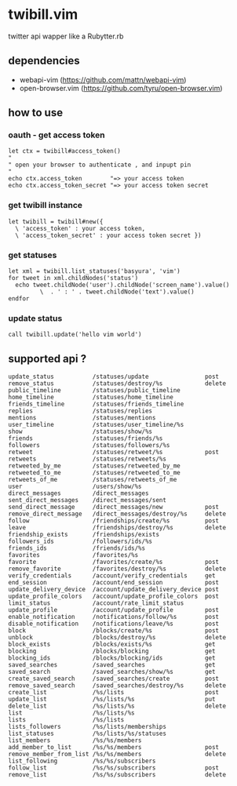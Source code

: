 
twibill.vim
===========

twitter api wapper like a Rubytter.rb

dependencies
------------

  - webapi-vim (https://github.com/mattn/webapi-vim)
  - open-browser.vim (https://github.com/tyru/open-browser.vim)

how to use
----------

### oauth - get access token

    let ctx = twibill#access_token()
    "
    " open your browser to authenticate , and inpupt pin
    "
    echo ctx.access_token        "=> your access token
    echo ctx.access_token_secret "=> your access token secret

### get twibill instance

    let twibill = twibill#new({
      \ 'access_token' : your access token, 
      \ 'access_token_secret' : your access token secret })

### get statuses

    let xml = twibill.list_statuses('basyura', 'vim')
    for tweet in xml.childNodes('status')
      echo tweet.childNode('user').childNode('screen_name').value()
             \  . ' : ' . tweet.childNode('text').value()
    endfor

### update status

    call twibill.update('hello vim world')

supported api ?
---------------

    update_status           /statuses/update                post
    remove_status           /statuses/destroy/%s            delete
    public_timeline         /statuses/public_timeline
    home_timeline           /statuses/home_timeline
    friends_timeline        /statuses/friends_timeline
    replies                 /statuses/replies
    mentions                /statuses/mentions
    user_timeline           /statuses/user_timeline/%s
    show                    /statuses/show/%s
    friends                 /statuses/friends/%s
    followers               /statuses/followers/%s
    retweet                 /statuses/retweet/%s            post
    retweets                /statuses/retweets/%s
    retweeted_by_me         /statuses/retweeted_by_me
    retweeted_to_me         /statuses/retweeted_to_me
    retweets_of_me          /statuses/retweets_of_me
    user                    /users/show/%s
    direct_messages         /direct_messages
    sent_direct_messages    /direct_messages/sent
    send_direct_message     /direct_messages/new            post
    remove_direct_message   /direct_messages/destroy/%s     delete
    follow                  /friendships/create/%s          post
    leave                   /friendships/destroy/%s         delete
    friendship_exists       /friendships/exists
    followers_ids           /followers/ids/%s
    friends_ids             /friends/ids/%s
    favorites               /favorites/%s
    favorite                /favorites/create/%s            post
    remove_favorite         /favorites/destroy/%s           delete
    verify_credentials      /account/verify_credentials     get
    end_session             /account/end_session            post
    update_delivery_device  /account/update_delivery_device post
    update_profile_colors   /account/update_profile_colors  post
    limit_status            /account/rate_limit_status
    update_profile          /account/update_profile         post
    enable_notification     /notifications/follow/%s        post
    disable_notification    /notifications/leave/%s         post
    block                   /blocks/create/%s               post
    unblock                 /blocks/destroy/%s              delete
    block_exists            /blocks/exists/%s               get
    blocking                /blocks/blocking                get
    blocking_ids            /blocks/blocking/ids            get
    saved_searches          /saved_searches                 get
    saved_search            /saved_searches/show/%s         get
    create_saved_search     /saved_searches/create          post
    remove_saved_search     /saved_searches/destroy/%s      delete
    create_list             /%s/lists                       post
    update_list             /%s/lists/%s                    put
    delete_list             /%s/lists/%s                    delete
    list                    /%s/lists/%s
    lists                   /%s/lists
    lists_followers         /%s/lists/memberships
    list_statuses           /%s/lists/%s/statuses
    list_members            /%s/%s/members
    add_member_to_list      /%s/%s/members                  post
    remove_member_from_list /%s/%s/members                  delete
    list_following          /%s/%s/subscribers
    follow_list             /%s/%s/subscribers              post
    remove_list             /%s/%s/subscribers              delete

